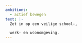 ```yaml
---
ambitions:
  - actief bewegen
text: |-
  Zet in op een veilige school-,

  werk- en woonomgeving.
---
```


